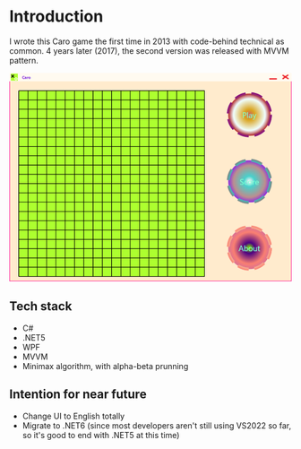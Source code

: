 # Introduction
I wrote this Caro game the first time in 2013 with code-behind technical as common.
4 years later (2017), the second version was released with MVVM pattern. 

![Alt text](https://github.com/vuongsg/caro-csharp/blob/master/screenshot.png?raw=true "Title")

## Tech stack
- C#
- .NET5
- WPF
- MVVM
- Minimax algorithm, with alpha-beta prunning

## Intention for near future
- Change UI to English totally
- Migrate to .NET6 (since most developers aren't still using VS2022 so far, so it's good to end with .NET5 at this time)